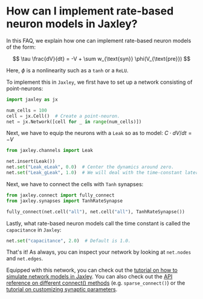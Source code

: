 # How can I implement rate-based neuron models in Jaxley?

In this FAQ, we explain how one can implement rate-based neuron models of the form:

$$
\tau \frac{dV}{dt} = -V + \sum w_{\text{syn}} \phi(V_{\text{pre}})
$$

Here, $\phi$ is a nonlinearity such as a `tanh` or a `ReLU`.

To implement this in `Jaxley`, we first have to set up a network consisting of 
point-neurons:
```python
import jaxley as jx

num_cells = 100
cell = jx.Cell()  # Create a point-neuron.
net = jx.Network([cell for _ in range(num_cells)])
```

Next, we have to equip the neurons with a `Leak` so as to model:
$C \cdot dV/dt = -V$

```python
from jaxley.channels import Leak

net.insert(Leak())
net.set("Leak_eLeak", 0.0)  # Center the dynamics around zero.
net.set("Leak_gLeak", 1.0)  # We will deal with the time-constant later.
```

Next, we have to connect the cells with `Tanh` synapses:
```python
from jaxley.connect import fully_connect
from jaxley.synapses import TanhRateSynapse

fully_connect(net.cell("all"), net.cell("all"), TanhRateSynapse())
```

Lastly, what rate-based neuron models call the time constant is called the `capacitance`
in `Jaxley`:
```python
net.set("capacitance", 2.0)  # Default is 1.0.
```

That's it! As always, you can inspect your network by looking at `net.nodes` and
`net.edges`.

Equipped with this network, you can check out the 
[tutorial on how to simulate network models in Jaxley](https://jaxley.readthedocs.io/en/latest/tutorials/02_small_network.html).
You can also check out the
[API reference on different connect() methods](https://jaxley.readthedocs.io/en/latest/reference/jaxley.connect.html)
(e.g. `sparse_connect()`) or the
[tutorial on customizing synaptic parameters](https://jaxley.readthedocs.io/en/latest/tutorials/09_advanced_indexing.html).